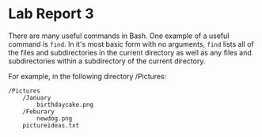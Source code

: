 # Lab Report 3

There are many useful commands in Bash. One example of a useful command is `find`. In it's most basic form with no arguments, `find` lists all of the files and subdirectories in the current directory as well as any files and subdirectories within a subdirectory of the current directory.

For example, in the following directory /Pictures:

```
/Pictures
    /January
        birthdaycake.png
    /Feburary
        newdog.png
    pictureideas.txt
```
